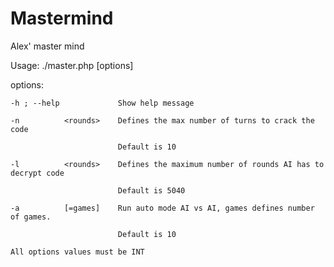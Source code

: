 Mastermind
==========

Alex' master mind

Usage: ./master.php [options]

options:

	-h ; --help				Show help message
	
	-n			<rounds>	Defines the max number of turns to crack the code
	
							Default is 10
	
	-l			<rounds>	Defines the maximum number of rounds AI has to decrypt code
	
							Default is 5040

	-a			[=games]	Run auto mode AI vs AI, games defines number of games. 
	
							Default is 10
	
	All options values must be INT
